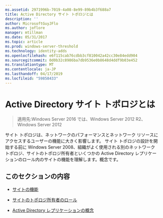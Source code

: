 ```yaml
---
ms.assetid: 2971996b-7019-4a08-8e99-89b4b3f688a7
title: Active Directory サイト トポロジとは
description: ''
author: MicrosoftGuyJFlo
ms.author: joflore
manager: mtillman
ms.date: 05/31/2017
ms.topic: article
ms.prod: windows-server-threshold
ms.technology: identity-adds
ms.openlocfilehash: e6f115cab76cdbb3cf810042a42cc30e84edd904
ms.sourcegitcommit: 0d0b32c8986ba7db9536e0b8648d4ddf9b03e452
ms.translationtype: MT
ms.contentlocale: ja-JP
ms.lasthandoff: 04/17/2019
ms.locfileid: "59858433"
---
```

# <a name="understanding-active-directory-site-topology"></a>Active Directory サイト トポロジとは

>適用先:Windows Server 2016 では、Windows Server 2012 R2、Windows Server 2012

サイト トポロジは、ネットワークのパフォーマンスとネットワーク リソースにアクセスするユーザーの機能に大きく影響します。 サイト トポロジの設計を開始する前に Windows Server 2008、組織がよく使用される別のネットワーク トポロジ、サイトのトポロジ所有者といくつかの Active Directory レプリケーションのロール内のサイトの機能を理解します。概念です。  
  
## <a name="in-this-section"></a>このセクションの内容  
  
-   [サイトの機能](../../ad-ds/plan/Site-Functions.md)  
  
-   [サイトのトポロジ所有者のロール](../../ad-ds/plan/Site-Topology-Owner-Role.md)  
  
-   [Active Directory レプリケーションの概念](../../ad-ds/get-started/replication/Active-Directory-Replication-Concepts.md)  
  


